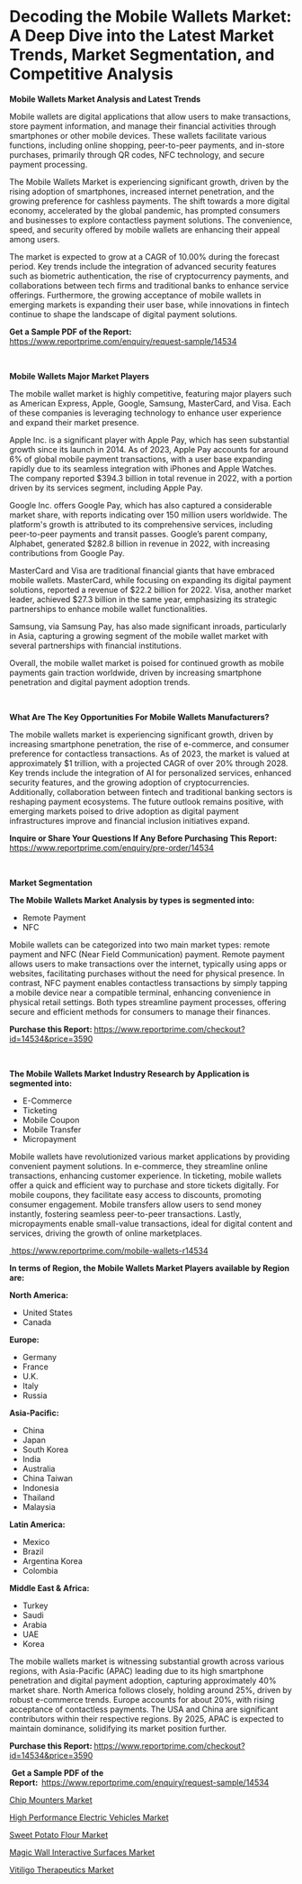 <p><h1>Decoding the Mobile Wallets Market: A Deep Dive into the Latest Market Trends, Market Segmentation, and Competitive Analysis</h1></p><p><strong>Mobile Wallets Market Analysis and Latest Trends</strong></p>
<p><p>Mobile wallets are digital applications that allow users to make transactions, store payment information, and manage their financial activities through smartphones or other mobile devices. These wallets facilitate various functions, including online shopping, peer-to-peer payments, and in-store purchases, primarily through QR codes, NFC technology, and secure payment processing.</p><p>The Mobile Wallets Market is experiencing significant growth, driven by the rising adoption of smartphones, increased internet penetration, and the growing preference for cashless payments. The shift towards a more digital economy, accelerated by the global pandemic, has prompted consumers and businesses to explore contactless payment solutions. The convenience, speed, and security offered by mobile wallets are enhancing their appeal among users.</p><p>The market is expected to grow at a CAGR of 10.00% during the forecast period. Key trends include the integration of advanced security features such as biometric authentication, the rise of cryptocurrency payments, and collaborations between tech firms and traditional banks to enhance service offerings. Furthermore, the growing acceptance of mobile wallets in emerging markets is expanding their user base, while innovations in fintech continue to shape the landscape of digital payment solutions.</p></p>
<p><strong>Get a Sample PDF of the Report:&nbsp;</strong> <a href="https://www.reportprime.com/enquiry/request-sample/14534?utm_campaign=75&utm_medium=2&utm_source=Github&utm_content=ia&utm_term=29112024&utm_id=mobile-wallets">https://www.reportprime.com/enquiry/request-sample/14534</a></p>
<p>&nbsp;</p>
<p><strong>Mobile Wallets Major Market Players</strong></p>
<p><p>The mobile wallet market is highly competitive, featuring major players such as American Express, Apple, Google, Samsung, MasterCard, and Visa. Each of these companies is leveraging technology to enhance user experience and expand their market presence.</p><p>Apple Inc. is a significant player with Apple Pay, which has seen substantial growth since its launch in 2014. As of 2023, Apple Pay accounts for around 6% of global mobile payment transactions, with a user base expanding rapidly due to its seamless integration with iPhones and Apple Watches. The company reported $394.3 billion in total revenue in 2022, with a portion driven by its services segment, including Apple Pay.</p><p>Google Inc. offers Google Pay, which has also captured a considerable market share, with reports indicating over 150 million users worldwide. The platform's growth is attributed to its comprehensive services, including peer-to-peer payments and transit passes. Google’s parent company, Alphabet, generated $282.8 billion in revenue in 2022, with increasing contributions from Google Pay.</p><p>MasterCard and Visa are traditional financial giants that have embraced mobile wallets. MasterCard, while focusing on expanding its digital payment solutions, reported a revenue of $22.2 billion for 2022. Visa, another market leader, achieved $27.3 billion in the same year, emphasizing its strategic partnerships to enhance mobile wallet functionalities.</p><p>Samsung, via Samsung Pay, has also made significant inroads, particularly in Asia, capturing a growing segment of the mobile wallet market with several partnerships with financial institutions. </p><p>Overall, the mobile wallet market is poised for continued growth as mobile payments gain traction worldwide, driven by increasing smartphone penetration and digital payment adoption trends.</p></p>
<p>&nbsp;</p>
<p><strong>What Are The Key Opportunities For Mobile Wallets Manufacturers?</strong></p>
<p><p>The mobile wallets market is experiencing significant growth, driven by increasing smartphone penetration, the rise of e-commerce, and consumer preference for contactless transactions. As of 2023, the market is valued at approximately $1 trillion, with a projected CAGR of over 20% through 2028. Key trends include the integration of AI for personalized services, enhanced security features, and the growing adoption of cryptocurrencies. Additionally, collaboration between fintech and traditional banking sectors is reshaping payment ecosystems. The future outlook remains positive, with emerging markets poised to drive adoption as digital payment infrastructures improve and financial inclusion initiatives expand.</p></p>
<p><strong>Inquire or Share Your Questions If Any Before Purchasing This Report:</strong> <a href="https://www.reportprime.com/enquiry/pre-order/14534?utm_campaign=75&utm_medium=2&utm_source=Github&utm_content=ia&utm_term=29112024&utm_id=mobile-wallets">https://www.reportprime.com/enquiry/pre-order/14534</a></p>
<p>&nbsp;</p>
<p><strong>Market Segmentation</strong></p>
<p><strong>The Mobile Wallets Market Analysis by types is segmented into:</strong></p>
<p><ul><li>Remote Payment</li><li>NFC</li></ul></p>
<p><p>Mobile wallets can be categorized into two main market types: remote payment and NFC (Near Field Communication) payment. Remote payment allows users to make transactions over the internet, typically using apps or websites, facilitating purchases without the need for physical presence. In contrast, NFC payment enables contactless transactions by simply tapping a mobile device near a compatible terminal, enhancing convenience in physical retail settings. Both types streamline payment processes, offering secure and efficient methods for consumers to manage their finances.</p></p>
<p><strong>Purchase this Report:&nbsp;</strong><a href="https://www.reportprime.com/checkout?id=14534&price=3590&utm_campaign=75&utm_medium=2&utm_source=Github&utm_content=ia&utm_term=29112024&utm_id=mobile-wallets">https://www.reportprime.com/checkout?id=14534&price=3590</a></p>
<p>&nbsp;</p>
<p><strong>The Mobile Wallets Market Industry Research by Application is segmented into:</strong></p>
<p><ul><li>E-Commerce</li><li>Ticketing</li><li>Mobile Coupon</li><li>Mobile Transfer</li><li>Micropayment</li></ul></p>
<p><p>Mobile wallets have revolutionized various market applications by providing convenient payment solutions. In e-commerce, they streamline online transactions, enhancing customer experience. In ticketing, mobile wallets offer a quick and efficient way to purchase and store tickets digitally. For mobile coupons, they facilitate easy access to discounts, promoting consumer engagement. Mobile transfers allow users to send money instantly, fostering seamless peer-to-peer transactions. Lastly, micropayments enable small-value transactions, ideal for digital content and services, driving the growth of online marketplaces.</p></p>
<p><a href="https://www.reportprime.com/mobile-wallets-r14534?utm_campaign=75&utm_medium=2&utm_source=Github&utm_content=ia&utm_term=29112024&utm_id=mobile-wallets">&nbsp;https://www.reportprime.com/mobile-wallets-r14534</a></p>
<p><strong>In terms of Region, the Mobile Wallets Market Players available by Region are:</strong></p>
<p>
    <p> <strong> North America: </strong>
        <ul>
            <li>United States</li>
            <li>Canada</li>
        </ul>
        </p> 
    <p> <strong> Europe: </strong>
        <ul>
            <li>Germany</li>
            <li>France</li>
            <li>U.K.</li>
            <li>Italy</li>
            <li>Russia</li>
        </ul>
        </p> 
    <p> <strong> Asia-Pacific: </strong>
        <ul>
            <li>China</li>
            <li>Japan</li>
            <li>South Korea</li>
            <li>India</li>
            <li>Australia</li>
            <li>China Taiwan</li>
            <li>Indonesia</li>
            <li>Thailand</li>
            <li>Malaysia</li>
        </ul>
        </p> 
    <p> <strong> Latin America: </strong>
        <ul>
            <li>Mexico</li>
            <li>Brazil</li>
            <li>Argentina Korea</li>
            <li>Colombia</li>
        </ul>
        </p> 
    <p> <strong> Middle East & Africa: </strong>
        <ul>
            <li>Turkey</li>
            <li>Saudi</li>
            <li>Arabia</li>
            <li>UAE</li>
            <li>Korea</li>
        </ul>
    </p>
    </p>
<p><p>The mobile wallets market is witnessing substantial growth across various regions, with Asia-Pacific (APAC) leading due to its high smartphone penetration and digital payment adoption, capturing approximately 40% market share. North America follows closely, holding around 25%, driven by robust e-commerce trends. Europe accounts for about 20%, with rising acceptance of contactless payments. The USA and China are significant contributors within their respective regions. By 2025, APAC is expected to maintain dominance, solidifying its market position further.</p></p>
<p><strong>Purchase this Report: </strong><a href="https://www.reportprime.com/checkout?id=14534&price=3590&utm_campaign=75&utm_medium=2&utm_source=Github&utm_content=ia&utm_term=29112024&utm_id=mobile-wallets">https://www.reportprime.com/checkout?id=14534&price=3590</a></p>
<p>&nbsp;<strong>Get a Sample PDF of the Report:&nbsp;&nbsp;</strong><a href="https://www.reportprime.com/enquiry/request-sample/14534?utm_campaign=75&utm_medium=2&utm_source=Github&utm_content=ia&utm_term=29112024&utm_id=mobile-wallets">https://www.reportprime.com/enquiry/request-sample/14534</a></p>
<p><strong></strong></p>
<p><p><a href="https://issuu.com/reportprime-2/docs/chip-mounters-market-size-2030.pptx?utm_campaign=75&utm_medium=2&utm_source=Github&utm_content=ia&utm_term=29112024&utm_id=mobile-wallets">Chip Mounters Market</a></p><p><a href="https://issuu.com/reportprime-2/docs/high-performance-electric-vehicles-market-size-203?utm_campaign=75&utm_medium=2&utm_source=Github&utm_content=ia&utm_term=29112024&utm_id=mobile-wallets">High Performance Electric Vehicles Market</a></p><p><a href="https://www.linkedin.com/pulse/projected-revenue-sweet-potato-flour-market-42-cagr-2024-2031-e10fe?utm_campaign=75&utm_medium=2&utm_source=Github&utm_content=ia&utm_term=29112024&utm_id=mobile-wallets">Sweet Potato Flour Market</a></p><p><a href="https://github.com/MonroeBullock54/Market-Research-Report-List-1/blob/main/magic-wall-interactive-surfaces-market.md?utm_campaign=75&utm_medium=2&utm_source=Github&utm_content=ia&utm_term=29112024&utm_id=mobile-wallets">Magic Wall Interactive Surfaces Market</a></p><p><a href="https://github.com/shondapmbau/Market-Research-Report-List-1/blob/main/vitiligo-therapeutics-market.md?utm_campaign=75&utm_medium=2&utm_source=Github&utm_content=ia&utm_term=29112024&utm_id=mobile-wallets">Vitiligo Therapeutics Market</a></p></p>